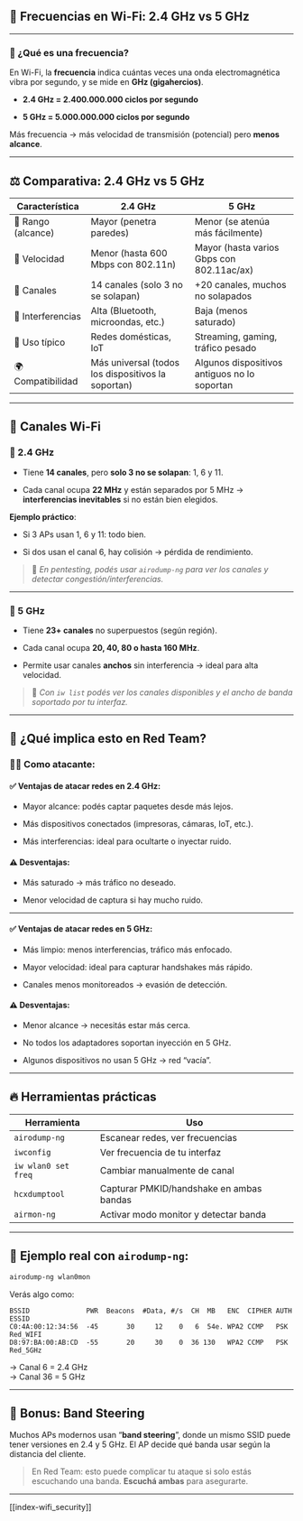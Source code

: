 ## 📡 Frecuencias en Wi-Fi: 2.4 GHz vs 5 GHz

---

### 🧬 ¿Qué es una frecuencia?

En Wi-Fi, la **frecuencia** indica cuántas veces una onda electromagnética vibra por segundo, y se mide en **GHz (gigahercios)**.

- **2.4 GHz = 2.400.000.000 ciclos por segundo**
    
- **5 GHz = 5.000.000.000 ciclos por segundo**
    

Más frecuencia → más velocidad de transmisión (potencial) pero **menos alcance**.

---

## ⚖️ Comparativa: 2.4 GHz vs 5 GHz

| Característica     | 2.4 GHz                                            | 5 GHz                                        |
| ------------------ | -------------------------------------------------- | -------------------------------------------- |
| 📶 Rango (alcance) | Mayor (penetra paredes)                            | Menor (se atenúa más fácilmente)             |
| 🚀 Velocidad       | Menor (hasta 600 Mbps con 802.11n)                 | Mayor (hasta varios Gbps con 802.11ac/ax)    |
| 📡 Canales         | 14 canales (solo 3 no se solapan)                  | +20 canales, muchos no solapados             |
| 🔀 Interferencias  | Alta (Bluetooth, microondas, etc.)                 | Baja (menos saturado)                        |
| 🎯 Uso típico      | Redes domésticas, IoT                              | Streaming, gaming, tráfico pesado            |
| 🌍 Compatibilidad  | Más universal (todos los dispositivos la soportan) | Algunos dispositivos antiguos no lo soportan |

---

## 📶 Canales Wi-Fi

### 🧩 2.4 GHz

- Tiene **14 canales**, pero **solo 3 no se solapan**: 1, 6 y 11.
    
- Cada canal ocupa **22 MHz** y están separados por 5 MHz → **interferencias inevitables** si no están bien elegidos.
    

**Ejemplo práctico**:

- Si 3 APs usan 1, 6 y 11: todo bien.
    
- Si dos usan el canal 6, hay colisión → pérdida de rendimiento.
    

> 🔧 _En pentesting, podés usar `airodump-ng` para ver los canales y detectar congestión/interferencias._

---

### 📡 5 GHz

- Tiene **23+ canales** no superpuestos (según región).
    
- Cada canal ocupa **20, 40, 80 o hasta 160 MHz**.
    
- Permite usar canales **anchos** sin interferencia → ideal para alta velocidad.
    

> 🔧 _Con `iw list` podés ver los canales disponibles y el ancho de banda soportado por tu interfaz._

---

## 🧠 ¿Qué implica esto en Red Team?

### 🕵️‍♂️ Como atacante:

#### ✅ Ventajas de atacar redes en 2.4 GHz:

- Mayor alcance: podés captar paquetes desde más lejos.
    
- Más dispositivos conectados (impresoras, cámaras, IoT, etc.).
    
- Más interferencias: ideal para ocultarte o inyectar ruido.
    

#### ⚠️ Desventajas:

- Más saturado → más tráfico no deseado.
    
- Menor velocidad de captura si hay mucho ruido.
    

---

#### ✅ Ventajas de atacar redes en 5 GHz:

- Más limpio: menos interferencias, tráfico más enfocado.
    
- Mayor velocidad: ideal para capturar handshakes más rápido.
    
- Canales menos monitoreados → evasión de detección.
    

#### ⚠️ Desventajas:

- Menor alcance → necesitás estar más cerca.
    
- No todos los adaptadores soportan inyección en 5 GHz.
    
- Algunos dispositivos no usan 5 GHz → red “vacía”.
    

---

## 🔥 Herramientas prácticas

|Herramienta|Uso|
|---|---|
|`airodump-ng`|Escanear redes, ver frecuencias|
|`iwconfig`|Ver frecuencia de tu interfaz|
|`iw wlan0 set freq`|Cambiar manualmente de canal|
|`hcxdumptool`|Capturar PMKID/handshake en ambas bandas|
|`airmon-ng`|Activar modo monitor y detectar banda|

---

## 🧪 Ejemplo real con `airodump-ng`:

```bash
airodump-ng wlan0mon
```

Verás algo como:

```
BSSID              PWR  Beacons  #Data, #/s  CH  MB   ENC  CIPHER AUTH ESSID
C0:4A:00:12:34:56  -45       30     12    0   6  54e. WPA2 CCMP   PSK  Red_WIFI
D8:97:BA:00:AB:CD  -55       20     30    0  36 130   WPA2 CCMP   PSK  Red_5GHz
```

→ Canal 6 = 2.4 GHz  
→ Canal 36 = 5 GHz

---

## 🚀 Bonus: Band Steering

Muchos APs modernos usan “**band steering**”, donde un mismo SSID puede tener versiones en 2.4 y 5 GHz. El AP decide qué banda usar según la distancia del cliente.

> En Red Team: esto puede complicar tu ataque si solo estás escuchando una banda. **Escuchá ambas** para asegurarte.


---

[[index-wifi_security]]